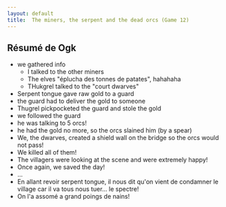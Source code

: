 ```yaml
---
layout: default
title:  The miners, the serpent and the dead orcs (Game 12)
---
```


## Résumé de Ogk
- we gathered info
    - I talked to the other miners
    - The elves "éplucha des tonnes de patates", hahahaha
    - THukgrel talked to the "court dwarves"
- Serpent tongue gave raw gold to a guard 
- the guard had to deliver the gold to someone
- Thugrel pickpocketed the guard and stole the gold
- we followed the guard
- he was talking to 5 orcs!
- he had the gold no more, so the orcs slained him (by a spear)
- We, the dwarves, created a shield wall on the bridge so the orcs would not pass!
- We killed all of them!
- The villagers were looking at the scene and were extremely happy!
- Once again, we saved the day!
- ...
- En allant revoir serpent tongue, il nous dit qu'on vient de condamner le village car il va tous nous tuer... le spectre!
- On l'a assomé a grand poings de nains!